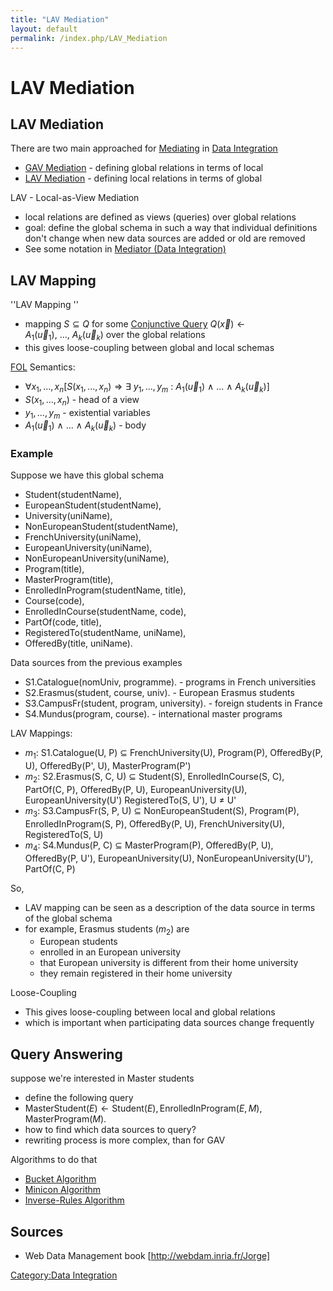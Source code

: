 ```yaml
---
title: "LAV Mediation"
layout: default
permalink: /index.php/LAV_Mediation
---
```


# LAV Mediation

## LAV Mediation
There are two main approached for [Mediating](Mediator_(Data_Integration)) in [Data Integration](Data_Integration) 
- [GAV Mediation](GAV_Mediation) - defining global relations in terms of local
- [LAV Mediation](LAV_Mediation) - defining local relations in terms of global


LAV - Local-as-View Mediation
- local relations are defined as views (queries) over global relations
- goal: define the global schema in such a way that individual definitions don't change when new data sources are added or old are removed 
- See some notation in [Mediator (Data Integration)](Mediator_(Data_Integration))


## LAV Mapping
''LAV Mapping ''
- mapping $S \subseteq Q$ for some [Conjunctive Query](Conjunctive_Query) $Q(\vec{x}) \leftarrow A_1(\vec{u}_1), \ ..., \ A_k(\vec{u}_k)$ over the global relations 
- this gives loose-coupling between global and local schemas


[FOL](First_Order_Logic) Semantics:
- $\forall x_1, ..., x_n  \Big[ S(x_1, ..., x_n) \Rightarrow \exists \ y_1, ..., y_m \ : \ A_1(\vec{u}_1) \ \land \ ... \ \land \ A_k(\vec{u}_k) \Big]$
- $S(x_1, ..., x_n)$ - head of a view
- $y_1, ..., y_m$ - existential variables
- $A_1(\vec{u}_1) \ \land \ ... \ \land \ A_k(\vec{u}_k)$ - body


### Example
Suppose we have this global schema
- Student(studentName), 
- EuropeanStudent(studentName),
- University(uniName), 
- NonEuropeanStudent(studentName),
- FrenchUniversity(uniName), 
- EuropeanUniversity(uniName),
- NonEuropeanUniversity(uniName), 
- Program(title),
- MasterProgram(title), 
- EnrolledInProgram(studentName, title),
- Course(code), 
- EnrolledInCourse(studentName, code),
- PartOf(code, title), 
- RegisteredTo(studentName, uniName),
- OfferedBy(title, uniName).


Data sources from the previous examples
- S1.Catalogue(nomUniv, programme). - programs in French universities
- S2.Erasmus(student, course, univ). - European Erasmus students 
- S3.CampusFr(student, program, university). - foreign students in France
- S4.Mundus(program, course). - international master programs


LAV Mappings:
- $m_1$: S1.Catalogue(U, P) $\subseteq$ FrenchUniversity(U), Program(P), OfferedBy(P, U), OfferedBy(P', U), MasterProgram(P')
- $m_2$: S2.Erasmus(S, C, U) $\subseteq$ Student(S), EnrolledInCourse(S, C), PartOf(C, P), OfferedBy(P, U), EuropeanUniversity(U), EuropeanUniversity(U') RegisteredTo(S, U'), U $\neq$ U'
- $m_3$: S3.CampusFr(S, P, U) $\subseteq$ NonEuropeanStudent(S), Program(P), EnrolledInProgram(S, P), OfferedBy(P, U), FrenchUniversity(U), RegisteredTo(S, U) 
- $m_4$: S4.Mundus(P, C) $\subseteq$ MasterProgram(P), OfferedBy(P, U), OfferedBy(P, U'), EuropeanUniversity(U), NonEuropeanUniversity(U'), PartOf(C, P)


So,
- LAV mapping can be seen as a description of the data source in terms of the global schema
- for example, Erasmus students ($m_2$) are
  - European students
  - enrolled in an European university
  - that European university is different from their home university
  - they remain registered in their home university

Loose-Coupling
- This gives loose-coupling between local and global relations 
- which is important when participating data sources change frequently 


## Query Answering
suppose we're interested in Master students 
- define the following query
- $\text{MasterStudent}(E) \leftarrow \text{Student}(E), \text{EnrolledInProgram}(E, M), \text{MasterProgram}(M).$
- how to find which data sources to query?
- rewriting process is more complex, than for GAV

Algorithms to do that
- [Bucket Algorithm](Bucket_Algorithm_(Data_Integration))
- [Minicon Algorithm](Minicon_Algorithm)
- [Inverse-Rules Algorithm](Inverse-Rules_Algorithm)


## Sources
- Web Data Management book [http://webdam.inria.fr/Jorge]

[Category:Data Integration](Category_Data_Integration)